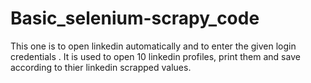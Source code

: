 # Basic_selenium-scrapy_code
This one is to open linkedin automatically and to enter the given login credentials .
It is used to open 10 linkedin profiles, print them and save according to thier linkedin scrapped values.
